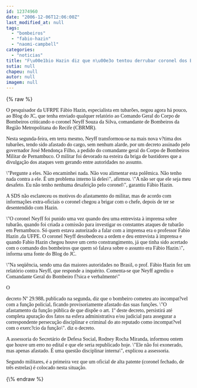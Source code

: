 ```yaml
---
id: 12374960
date: "2006-12-06T12:06:00Z"
last_modified_at: null
tags:
  - "bombeiros"
  - "fabio-hazin"
  - "naomi-campbell"
categories:
  - "noticias"
title: "F\u00e1bio Hazin diz que n\u00e3o tentou derrubar coronel dos Bombeiros, na pol\u00eamica dos tubar\u00f5es"
sutia: null
chapeu: null
autor: null
imagem: null
---
```

{\% raw %}
<p><P><FONT face=Verdana>O pesquisador da UFRPE Fábio Hazin, especialista em tubarões, negou agora há pouco, ao Blog do JC, que tenha enviado qualquer relatório ao Comando Geral do Corpo de Bombeiros criticando o coronel Neyff Souza da Silva, comandante de Bombeiros da Região Metropolitana do Recife (CBRMR). </FONT></P></p>
<p><P><FONT face=Verdana>Nesta segunda-feira, em terra mesmo, Neyff transformou-se na mais nova v?tima dos tubarões, tendo sido afastado do cargo, sem nenhum alarde, por um decreto assinado pelo governador José Mendonça Filho, a pedido do comandante geral do Corpo de Bombeiros Militar de Pernambuco. O militar foi devorado na esteira da briga de bastidores que a divulgação dos ataques vem gerando entre autoridades no assunto.</FONT></P></p>
<p><P><FONT face=Verdana>\"Pergunte a eles. Não encaminhei nada. Não vou alimentar esta polêmica. Não tenho nada contra a ele. É um problema interno lá deles\", afirmou. \"A não ser que ele seja meu desafeto. Eu não tenho nenhuma desafeição pelo coronel\", garantiu Fábio Hazin.</FONT></P></p>
<p><P><FONT face=Verdana>A SDS não esclareceu os motivos do afastamento do militar, mas de acordo com informações extra-oficiais o coronel chegou a brigar com o chefe, depois de ter se desentendido com Hazin.</FONT></P></p>
<p><P><FONT face=Verdana>\"O coronel Neyff foi punido uma vez quando deu uma entrevista à imprensa sobre tubarão, quando foi criada a comissão para investigar os constantes ataques de tubarão em Pernambuco. Só quem estava autorizado a falar com a imprensa era o professor Fabio Hazin ,da UFPE. O coronel Neyff desobedeceu a ordem e deu entrevista à imprensa e quando Fabio Hazin chegou houve um certo constrangimento, já que tinha sido acertado com o comando dos bombeiros que quem só falava sobre o assunto era Fábio Hazin.\", informa uma fonte do Blog do JC.</FONT></P></p>
<p><P><FONT face=Verdana>\"Na seqüência, sendo uma das maiores autoridades no Brasil, o prof. Fábio Hazin fez um relatório contra Neyff, que responde a inquérito. Comenta-se que Neyff agrediu o Comandante Geral do Bombeiro f?sica e verbalmente\"</FONT></P></p>
<p><P><FONT face=Verdana>O</p>
<p> decreto Nº 29.988, publicado na segunda, diz que o bombeiro cometeu ato incompat?vel com a função policial, ficando provisoriamente afastado das suas funções. \"O afastamento da função pública de que dispõe o art. 1º deste decreto, persistirá até completa apuração dos fatos na esfera administrativa e/ou judicial para assegurar a correspondente persecução disciplinar e criminal do ato reputado como incompat?vel com o exerc?cio da função\". diz o decreto.</FONT></P></p>
<p><P><FONT face=Verdana>A assessoria do Secretário de Defesa Social, Rodney Rocha Miranda, informou ontem que houve um erro no edital e que ele seria republicado hoje. \"Ele não foi exonerado, mas apenas afastado. É uma questão disciplinar interna\", explicou a assessoria.</FONT></P></p>
<p><P><FONT face=Verdana>Segundo militares, é a primeira vez que um oficial de alta patente (coronel fechado, de três estrelas) é colocado nesta situação.</FONT></P> </p>
{\% endraw %}